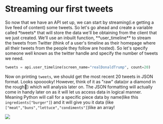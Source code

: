 <!--title={Streaming our first tweets}-->

<!--badges={Web Development:20}-->

<h1>Streaming our first tweets</h1>
So now that we have an API set up, we can start by streaming(i.e getting a live feed of content) some tweets. So let's go ahead and create a variable called *tweets* that will store the data we'll be obtaining from the client that we just created. We'll use an inbuilt function, **user_timeline** to stream the tweets from Twitter (think of a user's timeline as their homepage where all their tweets from the people they follow are hosted). So let's specify someone well known as the twitter handle and specify the number of tweets we need.

```python
tweets = api.user_timeline(screen_name="realDonaldTrump", count=20)
```

Now on printing `tweets`, we should get the most recent 20 tweets in JSON format. Looks spooooky! However, think of it as "raw" data(or a diamond in the rough💎) which will analysis later on. The JSON formatting will actually come in handy later on as it will let us access data in logical manner. Meaning Python will call for a specific piece data by name(like  this ` ingredients["burger"]`) and it will give you it data (like `["meat","buns","lettuce","condiments"]`)like an array! 

<img src="https://i.postimg.cc/XvVSKhTw/Annotation-2020-01-09-214126.png">
